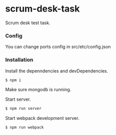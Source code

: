 # scrum-desk-task
Scrum desk test task.

### Config 
You can change ports config in src/etc/config.json 
### Installation

Install the depenndencies and devDependencies.

```sh
$ npm i
```

Make sure mongodb is running.

Start server.

```sh
$ npm run server
```

Start webpack development server.

```sh
$ npm run webpack
```

